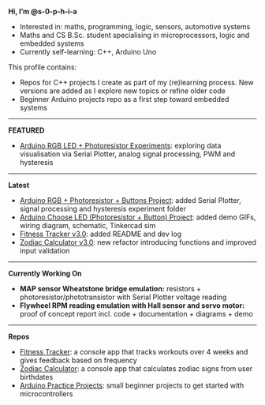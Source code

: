 **Hi, I’m @s-0-p-h-i-a**
- Interested in: maths, programming, logic, sensors, automotive systems
- Maths and CS B.Sc. student specialising in microprocessors, logic and embedded systems
- Currently self-learning: C++, Arduino Uno

This profile contains:
- Repos for C++ projects I create as part of my (re)learning process. New versions are added as I explore new topics or refine older code
- Beginner Arduino projects repo as a first step toward embedded systems

---
**FEATURED**
- [Arduino RGB LED + Photoresistor Experiments](https://github.com/s-0-p-h-i-a/Arduino_Practice/tree/main/RGB_LED_Photoresistor/Plotter_and_Hysteresis): exploring data visualisation via Serial Plotter, analog signal processing, PWM and hysteresis

---
**Latest**
- [Arduino RGB + Photoresistor + Buttons Project](https://github.com/s-0-p-h-i-a/Arduino_Practice/tree/main/RGB_LED_Photoresistor): added Serial Plotter, signal processing and hysteresis experiment folder
- [Arduino Choose LED (Photoresistor + Button) Project](https://github.com/s-0-p-h-i-a/Arduino_Practice/tree/main/Choose_LED_Photoresistor): added demo GIFs, wiring diagram, schematic, Tinkercad sim
- [Fitness Tracker v3.0](https://github.com/s-0-p-h-i-a/Fitness_Tracker): added README and dev log
- [Zodiac Calculator v3.0](https://github.com/s-0-p-h-i-a/Zodiac_Calculator): new refactor introducing functions and improved input validation

---

**Currently Working On**
- **MAP sensor Wheatstone bridge emulation:** resistors + photoresistor/phototransistor with Serial Plotter voltage reading
- **Flywheel RPM reading emulation with Hall sensor and servo motor:** proof of concept report incl. code + documentation + diagrams + demo

---

**Repos**
- [Fitness Tracker](https://github.com/s-0-p-h-i-a/Fitness_Tracker): a console app that tracks workouts over 4 weeks and gives feedback based on frequency 
- [Zodiac Calculator](https://github.com/s-0-p-h-i-a/Zodiac_Calculator): a console app that calculates zodiac signs from user birthdates
- [Arduino Practice Projects](https://github.com/s-0-p-h-i-a/Arduino_Practice): small beginner projects to get started with microcontrollers

<!--- See my pinned repositories for ongoing projects!


💞️ I’m looking to collaborate on
- 📫 How to reach me ...
- 😄 Pronouns: ...
- ⚡ Fun fact: ... ... --->

<!---
s-0-p-h-i-a/s-0-p-h-i-a is a ✨ special ✨ repository because its `README.md` (this file) appears on your GitHub profile.
You can click the Preview link to take a look at your changes.
--->
